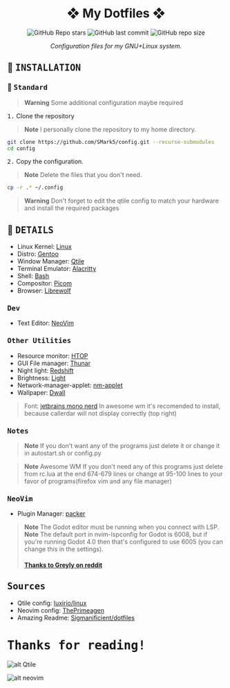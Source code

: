 <div align="center">

# ❖ My Dotfiles ❖

![GitHub Repo stars](https://img.shields.io/github/stars/SMark5/config?style=for-the-badge&labelColor=1B2330&color=807EDD) ![GitHub last commit](https://img.shields.io/github/last-commit/SMark5/config?style=for-the-badge&labelColor=1B2330&color=807EDD) ![GitHub repo size](https://img.shields.io/github/repo-size/SMark5/config?style=for-the-badge&labelColor=1B2330&color=807EDD)

*Configuration files for my GNU+Linux system.*

</div>


## :wrench: <samp>INSTALLATION</samp>

### :paperclip: <samp>Standard</samp>

> **Warning**
> Some additional configuration maybe required

<kbd>1.</kbd> Clone the repository

> **Note**
> I personally clone the repository to my home directory.
```bash
git clone https://github.com/SMark5/config.git --recurse-submodules
cd config
```
<kbd>2.</kbd> Copy the configuration.
> **Note**
> Delete the files that you don't need.
```bash
cp -r .* ~/.config
```
> **Warning**
> Don't forget to edit the qtile config to match your hardware and install the required packages


## :bookmark_tabs: <samp>DETAILS</samp>


- Linux Kernel: [Linux](https://www.kernel.org)
- Distro: [Gentoo](https://www.gentoo.org)
- Window Manager: [Qtile](http://www.qtile.org)
- Terminal Emulator: [Alacritty](https://github.com/alacritty/alacritty)
- Shell: [Bash](https://www.gnu.org/software/bash)
- Compositor: [Picom](https://github.com/yshui/picom)
- Browser: [Librewolf](https://librewolf.net)

### <samp>Dev</samp>

- Text Editor: [NeoVim](https://neovim.io)

### <samp>Other Utilities</samp>

- Resource monitor: [HTOP](https://htop.dev)
- GUI File manager: [Thunar](https://docs.xfce.org/xfce/thunar/start)
- Night light: [Redshift](https://wiki.archlinux.org/title/redshift)
- Brightness: [Light](https://wiki.archlinux.org/title/backlight#Backlight_utilities)
- Network-manager-applet: [nm-applet](https://wiki.archlinux.org/title/NetworkManager)
- Wallpaper: [Dwall](https://github.com/adi1090x/dynamic-wallpaper)

> Font: [jetbrains mono nerd](https://www.jetbrains.com/lp/mono)
> In awesome wm it's recomended to install, because callerdar will not display correctly (top right)
### <samp>Notes</samp>
> **Note**
> If you don't want any of the programs just delete it or change it in autostart.sh or config.py   

> **Note**
>Awesome WM If you don't need any of this programs just delete from rc.lua at the end 674-679 lines or change at 95-100 lines to your favor of programs(firefox vim and any file manager)

### <samp>NeoVim</samp>

- Plugin Manager: [packer](https://github.com/wbthomason/packer.nvim)

> **Note**
> The Godot editor must be running when you connect with LSP.
> **Note**
> The default port in nvim-lspconfig for Godot is 6008, but if you're running Godot 4.0 then that's configured to use 6005 (you can change this in the  settings).<br>
> #### [Thanks to Greyly on reddit](https://www.reddit.com/r/godot/comments/sexkij/state_of_neovim_support_in_2022)

## <samp>Sources</samp>

- Qtile config: [luxirio/linux](https://github.com/luxirio/linux/tree/master/arco_dotfiles)
- Neovim config: [ThePrimeagen](https://www.youtube.com/@ThePrimeagen)
- Amazing Readme: [Sigmanificient/dotfiles](https://github.com/Sigmanificient/dotfiles)

# <samp>Thanks for reading!</samp>

![alt Qtile](https://github.com/SMark5/config/blob/main/images/Qtile.png)

![alt neovim](https://github.com/SMark5/config/blob/main/images/NeoVim.png)
